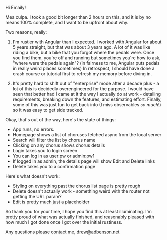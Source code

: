 Hi Emaily!

Mea culpa. I took a good bit longer than 2 hours on this, and it is by no means 100% complete, and I want to be upfront about why.

Two reasons, really:

1. I'm rustier with Angular than I expected. I worked with Angular for about 5 years straight, but that was about 3 years ago. A lot of it was like riding a bike, but a bike that you forgot where the pedals were. Once you find them, you're off and running but sometimes you're how to ask, "where were the pedals again"? (in fairness to me, Angular puts pedals in really weird places sometimes) In retrospect, I should have done a crash course or tutorial first to refresh my memory before diving in.

2. It's pretty hard to shift out of "enterprise" mode after a decade plus - a lot of this is decidedly overengineered for the purpose. I would have seen that better had I came at it the way I actually do at work - detailing requirements, breaking down the features, and estimating effort. Finally, some of this was just fun to get back into (I miss observables *so much*!) so it was easy to get side tracked.

Okay, that's out of the way, here's the state of things:
* App runs, no errors.
* Homepage shows a list of choruses fetched async from the local server
* Search will filter the list by chorus name
* Clicking on any chorus shows chorus details
* Login takes you to login screen
* You can log in as user:pw or admin:pw1
* If logged in as admin, the details page will show Edit and Delete links
* Delete takes you to a confirmation page

Here's what doesn't work:
* Styling on everything past the chorus list page is pretty rough
* Delete doesn't actually work - something weird with the router not getting the URL param?
* Edit is pretty much just a placeholder

So thank you for your time, I hope you find this at least illuminating. I'm pretty proud of what was actually finished, and reasonably pleased with how much I got done once I got over the initial rustiness.

Any questions please contact me, drew@adbenson.net
